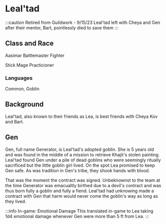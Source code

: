 # Leal'tad

:::caution Retired from Guildwork - 9/15/23
Leal'tad left with Cheya and Gen after their mentor, Bart, pointlessly died to save them
:::

## Class and Race
Aasimar Battlemaster Fighter

Stick Mage Practicioner

### Languages

Common, Goblin

## Background

Leal'tad, also known to their friends as Lea, is best friends with Cheya Kov and Bart. 

## Gen
Gen, full name Generator, is Leal'tad's adopted goblin. She is 5 years old and was found in the middle of a mission to retrieve Khajit's stolen painting. Leal'tad found Gen under a pile of dead goblins who were seemingly ritually sacrificed but the little goblin girl lived. On the spot Lea promised to keep Gen safe. As was tradition in Gen's tribe, they shook hands with blood.

That was the moment the contract was signed. Unbeknownst to the team at the time Generator was emacualtly birthed due to a devil's contract and was thus born fully a goblin and fully a fiend. Leal'tad had unknowing made a contract with Gen that harm would never come the goblin's way as long as they lived.  
 
:::info In-game: Emotional Damage
This translated in-game to Lea taking 1d4 emotional damage whenever Gen were more than 5 ft from Lea. 
:::